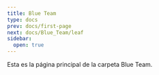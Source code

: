 ```yaml
---
title: Blue Team
type: docs
prev: docs/first-page
next: docs/Blue_Team/leaf
sidebar:
  open: true
---
```


Esta es la página principal de la carpeta Blue Team.
